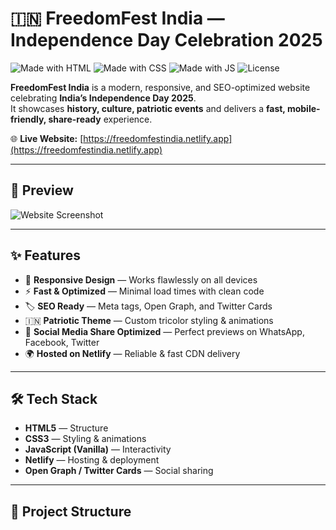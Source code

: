 # 🇮🇳 FreedomFest India — Independence Day Celebration 2025

![Made with HTML](https://img.shields.io/badge/Made%20with-HTML-orange)
![Made with CSS](https://img.shields.io/badge/Made%20with-CSS-blue)
![Made with JS](https://img.shields.io/badge/Made%20with-JavaScript-yellow)
![License](https://img.shields.io/badge/License-MIT-green)

**FreedomFest India** is a modern, responsive, and SEO-optimized website celebrating **India’s Independence Day 2025**.  
It showcases **history, culture, patriotic events** and delivers a **fast, mobile-friendly, share-ready** experience.

🌐 **Live Website:** [https://freedomfestindia.netlify.app](https://freedomfestindia.netlify.app)  

---

## 📸 Preview
![Website Screenshot](.Happy-Independence-Day/freedomfest-india-independence-day-2025.jpg)

---

## ✨ Features
- 📱 **Responsive Design** — Works flawlessly on all devices  
- ⚡ **Fast & Optimized** — Minimal load times with clean code  
- 🏷 **SEO Ready** — Meta tags, Open Graph, and Twitter Cards  
- 🇮🇳 **Patriotic Theme** — Custom tricolor styling & animations  
- 🔗 **Social Media Share Optimized** — Perfect previews on WhatsApp, Facebook, Twitter  
- 🌍 **Hosted on Netlify** — Reliable & fast CDN delivery  

---

## 🛠 Tech Stack
- **HTML5** — Structure
- **CSS3** — Styling & animations
- **JavaScript (Vanilla)** — Interactivity
- **Netlify** — Hosting & deployment
- **Open Graph / Twitter Cards** — Social sharing

---

## 📂 Project Structure

